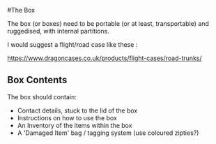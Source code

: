 #The Box

The box (or boxes) need to be portable (or at least, transportable) and ruggedised, with internal partitions.

I would suggest a flight/road case like these : 

https://www.dragoncases.co.uk/products/flight-cases/road-trunks/

## Box Contents

The box should contain:

* Contact details, stuck to the lid of the box
* Instructions on how to use the box
* An Inventory of the items within the box
* A 'Damaged Item' bag / tagging system (use coloured zipties?)